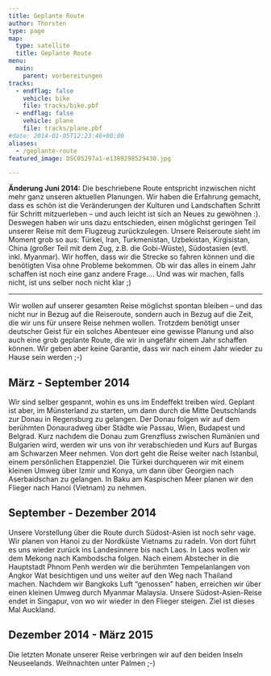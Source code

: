 ```yaml
---
title: Geplante Route
author: Thorsten
type: page
map:
  type: satellite
  title: Geplante Route
menu: 
  main:
    parent: vorbereitungen
tracks:
  - endflag: false
    vehicle: bike
    file: tracks/bike.pbf
  - endflag: false
    vehicle: plane
    file: tracks/plane.pbf
#date: 2014-01-05T12:23:46+00:00
aliases:
  - /geplante-route
featured_image: DSC05297a1-e1389298529430.jpg

---
```

**Änderung Juni 2014:** Die beschriebene Route entspricht inzwischen nicht mehr ganz unseren aktuellen Planungen. Wir haben die Erfahrung gemacht, dass es schön ist die Veränderungen der Kulturen und Landschaften Schritt für Schritt mitzuerleben &#8211; und auch leicht ist sich an Neues zu gewöhnen :). Deswegen haben wir uns dazu entschieden, einen möglichst geringen Teil unserer Reise mit dem Flugzeug zurückzulegen. Unsere Reiseroute sieht im Moment grob so aus: Türkei, Iran, Turkmenistan, Uzbekistan, Kirgisistan, China (großer Teil mit dem Zug, z.B. die Gobi-Wüste), Südostasien (evtl. inkl. Myanmar). Wir hoffen, dass wir die Strecke so fahren können und die benötigten Visa ohne Probleme bekommen. Ob wir das alles in einem Jahr schaffen ist noch eine ganz andere Frage&#8230;. Und was wir machen, falls nicht, ist uns selber noch nicht klar ;)

---

Wir wollen auf unserer gesamten Reise möglichst spontan bleiben &#8211; und das nicht nur in Bezug auf die Reiseroute, sondern auch in Bezug auf die Zeit, die wir uns für unsere Reise nehmen wollen. Trotzdem benötigt unser deutscher Geist für ein solches Abenteuer eine gewisse Planung und also auch eine grob geplante Route, die wir in ungefähr einem Jahr schaffen können. Wir geben aber keine Garantie, dass wir nach einem Jahr wieder zu Hause sein werden ;-)

## März - September 2014

Wir sind selber gespannt, wohin es uns im Endeffekt treiben wird. Geplant ist aber, im Münsterland zu starten, um dann durch die Mitte Deutschlands zur Donau in Regensburg zu gelangen.&nbsp;Der Donau folgen wir auf dem berühmten Donauradweg über Städte wie Passau, Wien, Budapest und Belgrad. Kurz nachdem die Donau zum Grenzfluss zwischen Rumänien und Bulgarien wird, werden wir uns von ihr verabschieden und Kurs auf Burgas am Schwarzen Meer nehmen. Von dort geht die Reise weiter nach Istanbul, einem persönlichen Etappenziel. Die Türkei durchqueren wir mit einem kleinen Umweg über Izmir und Konya, um dann über Georgien nach Aserbaidschan zu gelangen. In Baku am Kaspischen Meer planen wir den Flieger nach Hanoi (Vietnam) zu nehmen.

## September - Dezember 2014

Unsere Vorstellung über die Route durch Südost-Asien ist noch sehr vage. Wir planen von Hanoi zu der Nordküste Vietnams zu radeln. Von dort führt es uns wieder zurück ins Landesinnere bis nach Laos. In Laos wollen wir dem Mekong nach Kambodscha folgen. Nach einem Abstecher in die Hauptstadt Phnom Penh werden wir die berühmten Tempelanlangen von Angkor Wat besichtigen und uns weiter auf den Weg nach Thailand machen. Nachdem wir Bangkoks Luft &#8220;genossen&#8221; haben, erreichen wir über einen kleinen Umweg durch Myanmar Malaysia. Unsere Südost-Asien-Reise endet in Singapur, von wo wir wieder in den Flieger steigen. Ziel ist dieses Mal Auckland.

## Dezember 2014 - März 2015

Die letzten Monate unserer Reise verbringen wir auf den beiden Inseln Neuseelands. Weihnachten unter Palmen ;-)